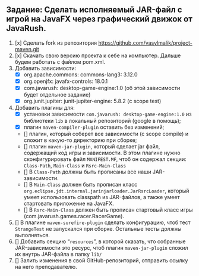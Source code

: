 ## Задание: Сделать исполняемый JAR-файл с игрой на JavaFX через графический движок от JavaRush.

1. [x] Сделать fork из репозитория https://github.com/vasylmalik/project-maven.git
2. [x] Скачать свою версию проекта к себе на компьютер. Дальше будем работать с файлом pom.xml.
3. Добавить зависимости:
   - [x] org.apache.commons: commons-lang3: 3.12.0
   - [x] org.openjfx: javafx-controls: 18.0.1
   - [x] com.javarush: desktop-game-engine:1.0 (об этой зависимости будет отдельное задание)
   - [x] org.junit.jupiter: junit-jupiter-engine: 5.8.2 (с scope test)
4. Добавить плагины для:
   - [x] установки зависимости `com.javarush: desktop-game-engine:1.0` из библиотеки `lib` в локальный репозиторий (google в помощь);
   - [x] плагин `maven-compiler-plugin` оставить без изменений;
   - [] плагин, который соберет все зависимости (с scope compile) и сложит в какую-то директорию при сборке;
   - [] плагин `maven-jar-plugin`, который сделает jar файл, содержащий код игры и зависимости. В этом плагине нужно сконфигурировать файл `MANIFEST.MF`, чтоб он содержал секции: `Class-Path`, `Main-Class` и `Rsrc-Main-Class`
   - [] В `Class-Path` должны быть прописаны все наши JAR-зависимости.
   - [] В `Main-Class` должен быть прописан класс `org.eclipse.jdt.internal.jarinjarloader.JarRsrcLoader`, который умеет использовать classpath из JAR-файлов, а также умеет стартовать приложение на JavaFX.
   - [] В `Rsrc-Main-Class` должен быть прописан стартовый класс игры (com.javarush.games.racer.RacerGame).
5. [] В плагине `maven-surefire-plugin` сделать конфигурацию, чтоб тест `StrangeTest` не запускался при сборке. Остальные тесты должны выполняться.
6. [] Добавить секцию “`resources`”, в которой сказать, что собранные JAR-зависимости это ресурс, чтоб плагин `maven-jar-plugin` сложил их внутрь JAR-файла в папку `lib/`
7. [] Залить изменения в свой GitHub-репозиторий, отправить ссылку на него преподавателю.
